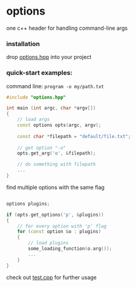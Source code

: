 # options
one c++ header for handling command-line args

### installation
drop [options.hpp](https://github.com/tadashibashi/options/blob/main/options.hpp) into your project

### quick-start examples:

command line: `program -o my/path.txt`
```cpp
#include "options.hpp"

int main (int argc, char *argv[])
{
    // load args
    const options opts(argc, argv);
    
    const char *filepath = "default/file.txt";
    
    // get option "-o"
    opts.get_arg('o', &filepath);

    // do something with filepath
    ...
}
```

find multiple options with the same flag
```cpp

options plugins;

if (opts.get_options('p', &plugins))
{
    // for every option with 'p' flag
    for (const option &o : plugins)
    {
        // load plugins
        some_loading_function(o.arg());
        ...
    }
}

```

check out [test.cpp](https://github.com/tadashibashi/options/blob/main/test.cpp) for further usage
